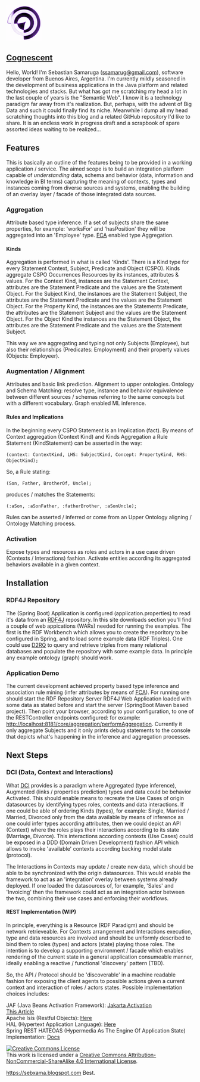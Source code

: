 ![alt text](https://github.com/sebxama/scrapbook/raw/master/photo.png "Cognescent") 

[<h2>Cognescent</h2>](https://github.com/users/sebxama/projects/1)

Hello, World! I'm Sebastian Samaruga (ssamarug@gmail.com), software developer from Buenos Aires, Argentina. I'm currently mildly seasoned in the development of business applications in the Java platform and related technologies and stacks.
But what has got me scratching my head a lot in the last couple of years is the "Semantic Web". I know it is a technology paradigm far away from it's realization. But, perhaps, with the advent of Big Data and such it could finally find its niche.
Meanwhile I dump all my head scratching thoughts into this blog and a related GitHub repository I'd like to share. It is an endless work in progress draft and a scrapbook of spare assorted ideas waiting to be realized...

## Features

This is basically an outline of the features being to be provided in a working application / service. The aimed scope is to build an integration platform capable of <i>understanding</i> data, schema and behavior (data, information and knowledge in BI terms) capturing the meaning of contexts, types and instances coming from diverse sources and systems, enabling the building of an overlay layer / facade of those integrated data sources.

### Aggregation

Attribute based type inference. If a set of subjects share the same properties, for example: 'worksFor' and 'hasPosition' they will be aggregated into an 'Employee' type. [FCA](https://towardsdatascience.com/a-demystifying-introduction-to-formal-context-analysis-fca-ab8ce029782e) enabled type Aggregation.

#### Kinds

Aggregation is performed in what is called 'Kinds'. There is a Kind type for every Statement Context, Subject, Predicate and Object (CSPO). Kinds aggregate CSPO Occurrences Resources by its instances, attributes & values. For the Context Kind, instances are the Statement Context, attributes are the Statement Predicate and the values are the Statement Object. For the Subject Kind, the instances are the Statement Subject, the attributes are the Statement Predicate and the values are the Statement Object. For the Property Kind, the instances are the Statements Predicate, the attributes are the Statement Subject and the values are the Statement Object. For the Object Kind the instances are the Statement Object, the attributes are the Statement Predicate and the values are the Statement Subject.

This way we are aggregating and typing not only Subjects (Employee), but also their relationships (Predicates: Employment) and their property values (Objects: Employeer).

### Augmentation / Alignment

Attributes and basic link prediction. Alignment to upper ontologies. Ontology and Schema Matching: resolve type, instance and behavior equivalence between different sources / schemas referring to the same concepts but with a different vocabulary. Graph enabled ML inference.

#### Rules and Implications

In the beginning every CSPO Statement is an Implication (fact). By means of Context aggregation (Context Kind) and Kinds Aggregation a Rule Statement (KindStatement) can be asserted in the way:

```
(context: ContextKind, LHS: SubjectKind, Concept: PropertyKind, RHS: ObjectKind);
```

So, a Rule stating:

```
(Son, Father, BrotherOf, Uncle);
```

produces / matches the Statements:
```
(:aSon, :aSonFather, :fatherBrother, :aSonUncle);
```

Rules can be asserted / inferred or come from an Upper Ontology aligning / Ontology Matching process.

### Activation

Expose types and resources as roles and actors in a use case driven (Contexts / Interactions) fashion. Activate entities according its aggregated behaviors available in a given context. 

## Installation

### RDF4J Repository

The (Spring Boot) Application is configured (application.properties) to read it's data from an [RDF4J](https://rdf4j.org) repository. In this site downloads section you'll find a couple of web appications (WARs) needed for running the examples. The first is the RDF Workbench which allows you to create the reporitory to be configured in Spring, and to load some example data (RDF Triples). One could use [D2RQ](https://d2rq.org) to query and retrieve triples from many relational databases and populate the repository with some example data. In principle any example ontology (graph) should work.

### Application Demo

The current development achieved property based type inference and association rule mining (infer attributes by means of [FCA](https://towardsdatascience.com/a-demystifying-introduction-to-formal-context-analysis-fca-ab8ce029782e)). For running one should start the RDF Repository Server RDF4J Web Application loaded with some data as stated before and start the server (SpringBoot Maven based project). Then point your browser, according to your configuration, to one of the RESTController endpoints configured: for example: [http://localhost:8181/core/aggregation/performAggregation](http://localhost:8181/core/aggregation/performAggregation). Currently it only aggregate Subjects and it only prints debug statements to the console that depicts what's happening in the inference and aggregation processes.

## Next Steps

### DCI (Data, Context and Interactions)

What [DCI](https://discuss.neos.io/t/design-pattern-architecture-dci-data-context-interaction/5823) provides is a paradigm where Aggregated (type inference), Augmented (links / properties prediction) types and data could be behavior Activated. This should enable means to recreate the Use Cases of origin datasources by identifying types roles, contexts and data interactions. If one could be able of ordering Kinds (types), for example: Single, Married / Married, Divorced only from the data available by means of inference as one could infer types according attributes, then we could depict an API (Context) where the roles plays their interactions according to its state (Marriage, Divorce). This interactions according contexts (Use Cases) could be exposed in a DDD (Domain Driven Development) fashion API which allows to invoke 'available' contexts according backing model state (protocol).

The Interactions in Contexts may update / create new data, which should be able to be synchronized with the origin datasources. This would enable the framework to act as an 'integration' overlay between systems already deployed. If one loaded the datasources of, for example, 'Sales' and 'Invoicing' then the framework could act as an integration actor between the two, combining their use cases and enforcing their workflows.

#### REST Implementation (WIP)

In principle, everything is a Resource (RDF Paradigm) and should be network retrieveable. For Contexts arrangement and Interactions execution, type and data resources are involved and should be uniformly described to bind them to roles (types) and actors (state) playing those roles. The intention is to develop a supporting environment / facade which enables rendering of the current state in a general application consumeable manner, ideally enabling a reactive / functional 'discovery' pattern (TBD).

So, the API / Protocol should be 'discoverable' in a machine readable fashion for exposing the client agents to possible actions given a current context and interaction of roles / actors states. Possible implementation choices includes:

JAF (Java Beans Activation Framework): [Jakarta Activation](https://jakarta.ee/specifications/activation/2.1/jakarta-activation-spec-2.1)<br />
[This Article](https://www.infoworld.com/article/2077786/rest-easy-with-the-javabeans-activation-framework.html?page=1)<br />
Apache Isis (Restful Objects): [Here](https://causeway.apache.org/versions/1.14.0/guides/ugvro.html)<br />
HAL (Hypertext Application Language): [Here](https://stateless.co/hal_specification.html)<br />
Spring REST HATEOAS (Hypermedia As The Engine Of Application State) Implementation: [Docs](https://docs.spring.io/spring-hateoas/docs/current/reference/html/)<br />

<a rel="license" href="http://creativecommons.org/licenses/by-nc-sa/4.0/"><img alt="Creative Commons License" style="border-width:0" src="https://i.creativecommons.org/l/by-nc-sa/4.0/88x31.png" /></a><br />This work is licensed under a <a rel="license" href="http://creativecommons.org/licenses/by-nc-sa/4.0/">Creative Commons Attribution-NonCommercial-ShareAlike 4.0 International License</a>.

https://sebxama.blogspot.com
Best.

